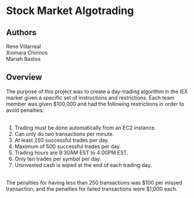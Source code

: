 # Stock Market Algotrading

## Authors
Rene Villarreal <br>
Xiomara Chirinos <br>
Mariah Bastos
<br>

## Overview
The purpose of this project was to create a day-trading algorithm in the IEX market given a specific set of instructions and restrictions. Each team member was given $100,000 and had the following restrictions in order to avoid penalties: <br>
<br>
1. Trading must be done automatically from an EC2 instance. <br>
2. Can only do two transactions per minute. <br>
3. At least 250 successful trades per day. <br>
4. Maximum of 500 successful trades per day. <br>
5. Trading hours are 9:30AM EST to 4:00PM EST. <br>
6. Only ten trades per symbol per day. <br>
7. Uninvested cash is wiped at the end of each trading day. <br>
<br>
The penalties for having less than 250 transactions was $100 per missed transaction, and the penalties for failed transactions were $1,000 each.
